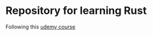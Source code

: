 # Repository for learning Rust

Following this [udemy course](https://nlbsg.udemy.com/course/rust-fundamentals/learn/lecture/20695560#overview)